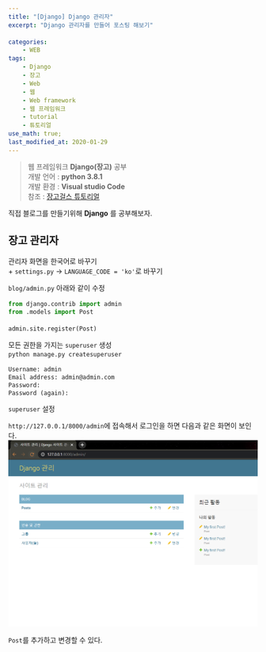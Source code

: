 ```yaml
---
title: "[Django] Django 관리자"
excerpt: "Django 관리자를 만들어 포스팅 해보기"

categories:
    - WEB
tags:
    - Django
    - 장고
    - Web
    - 웹
    - Web framework
    - 웹 프레임워크
    - tutorial
    - 튜토리얼
use_math: true;
last_modified_at: 2020-01-29
--- 
```

> 웹 프레임워크 __Django(장고)__ 공부  
> 개발 언어 : __python 3.8.1__  
> 개발 환경 : __Visual studio Code__  
> 참조 : [장고걸스 튜토리얼](https://tutorial.djangogirls.org/ko/)   
  
직접 블로그를 만들기위해 __Django__ 를 공부해보자.  
  
## __장고 관리자__  
관리자 화면을 한국어로 바꾸기  
    + `settings.py` -> `LANGUAGE_CODE = 'ko'`로 바꾸기  
  
`blog/admin.py` 아래와 같이 수정    
```py  
from django.contrib import admin
from .models import Post

admin.site.register(Post)
```  
  
모든 권한을 가지는 `superuser` 생성  
`python manage.py createsuperuser`  
  
```
Username: admin
Email address: admin@admin.com
Password:
Password (again):
```  
`superuser` 설정  

`http://127.0.0.1/8000/admin`에 접속해서 로그인을 하면 다음과 같은 화면이 보인다.  
[![장고 admin](/assets/Web/Django/2020-01-29-Web-Django-tutorial-03-img01.PNG)](/assets/Web/Django/2020-01-29-Web-Django-tutorial-03-img01.PNG)  
  
`Post`를 추가하고 변경할 수 있다.  
